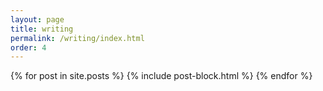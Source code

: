 ```yaml
---
layout: page
title: writing
permalink: /writing/index.html
order: 4
---
```

<div class="container mx-auto px-2 py-4">
    {% for post in site.posts %}
    {% include post-block.html %}
    {% endfor %}
</div>
